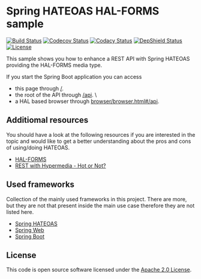 # Spring HATEOAS HAL-FORMS sample
[![Build Status](https://travis-ci.org/ingogriebsch/sample-spring-hateoas-hal-forms.svg?branch=master)](https://travis-ci.org/ingogriebsch/sample-spring-hateoas-hal-forms)
[![Codecov Status](https://codecov.io/gh/ingogriebsch/sample-spring-hateoas-hal-forms/branch/master/graph/badge.svg)](https://codecov.io/gh/ingogriebsch/sample-spring-hateoas-hal-forms)
[![Codacy Status](https://api.codacy.com/project/badge/Grade/0635e5b133064fa19c78adda4de13cee)](https://app.codacy.com/app/ingo.griebsch/sample-spring-hateoas-hal-forms?utm_source=github.com&utm_medium=referral&utm_content=ingogriebsch/sample-spring-hateoas-hal-forms&utm_campaign=Badge_Grade_Dashboard)
[![DepShield Status](https://depshield.sonatype.org/badges/ingogriebsch/sample-spring-hateoas-hal-forms/depshield.svg)](https://depshield.github.io)
[![License](http://img.shields.io/:license-apache-blue.svg)](http://www.apache.org/licenses/LICENSE-2.0.html)

This sample shows you how to enhance a REST API with Spring HATEOAS providing the HAL-FORMS media type.

If you start the Spring Boot application you can access

*   this page through [/](/).
*   the root of the API through [/api](/api). \
*   a HAL based browser through [browser/browser.html#/api](browser/browser.html#/api).

## Additiomal resources
You should have a look at the following resources if you are interested in the topic and would like to get a better understanding about the pros and cons of using/doing HATEOAS.

*   [HAL-FORMS](https://rwcbook.github.io/hal-forms/)
*   [REST with Hypermedia - Hot or Not?](https://reflectoring.io/rest-hypermedia/)

## Used frameworks
Collection of the mainly used frameworks in this project. There are more, but they are not that present inside the main use case therefore they are not listed here.

*   [Spring HATEOAS](https://docs.spring.io/spring-hateoas/docs/1.0.0.RC2/reference/html/)
*   [Spring Web](https://docs.spring.io/spring/docs/5.2.0.RC2/spring-framework-reference/web.html#spring-web)
*   [Spring Boot](https://docs.spring.io/spring-boot/docs/2.2.0.M6/reference/htmlsingle/)

## License
This code is open source software licensed under the [Apache 2.0 License](https://www.apache.org/licenses/LICENSE-2.0.html).
